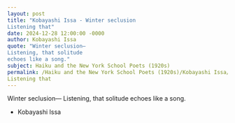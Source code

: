 ```yaml
---
layout: post
title: "Kobayashi Issa - Winter seclusion
Listening that"
date: 2024-12-28 12:00:00 -0000
author: Kobayashi Issa
quote: "Winter seclusion—
Listening, that solitude
echoes like a song."
subject: Haiku and the New York School Poets (1920s)
permalink: /Haiku and the New York School Poets (1920s)/Kobayashi Issa/Kobayashi Issa - Winter seclusion
Listening that
---
```


Winter seclusion—
Listening, that solitude
echoes like a song.

- Kobayashi Issa
